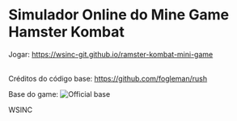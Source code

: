 # Simulador Online do Mine Game Hamster Kombat
  
Jogar: https://wsinc-git.github.io/ramster-kombat-mini-game

<br>Créditos do código base: https://github.com/fogleman/rush<br/>

Base do game:
![Official base](https://github.com/user-attachments/assets/e6da98e9-bc78-47dc-ab11-bbed8f3a7cc5)


WSINC
